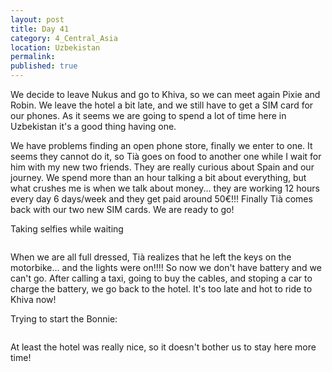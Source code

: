 ```yaml
---
layout: post
title: Day 41
category: 4_Central_Asia
location: Uzbekistan
permalink: 
published: true
---
```


We decide to leave Nukus and go to Khiva, so we can meet again Pixie and Robin. We leave the hotel a bit late, and we still have to get a SIM card for our phones. As it seems we are going to spend a lot of time here in Uzbekistan it's a good thing having one.

We have problems finding an open phone store, finally we enter to one. It seems they cannot do it, so Tià goes on food to another one while I wait for him with my new two friends. They are really curious about Spain and our journey. We spend more than an hour talking a bit about everything, but what crushes me is when we talk about money... they are working 12 hours every day 6 days/week and they get paid around 50€!!! Finally Tià comes back with our two new SIM cards. We are ready to go!

Taking selfies while waiting

<p><a
href="https://lh3.googleusercontent.com/q0lxIbiyzR67E69H4UTvPZKBckOtSQGhjeySlp2Q7CT7oKCMyNiwlOzVzax-KPDK6eIAvBA-xHDoqz8aIZelGUnRWQFZDcODsnOFkCqCN3gCZrTcX0FxYEllVa2g6aosx7kqH8LZUVK91Ol0CqejuTHjhDqFPL7UcgCsg0Dh5DZLpl6LDYQIZbmURwAjY790m0LfoniW3pme_3BgPhPqejmTBfydr7rhRXqX9SPnVFBaRgiFC-GgdVzwKYWuLTEGoNQuey3qZo7o5iXS3feV-yfmH0smzfFAfCSDo3bv8qFqEjgA1O6GZC3WEXWPSvV3uv7USLoq-LkBave4Yj22MkbbXe33uqg6qVEdUgHUA7pAC0RQtSc6RhVjpSjXWgn5MqlCjGOb1G6_Vry-EP-ZvFwOO8AdHgUURa8_Y36ja-nyegSL5AHaT0GzRlskRGs95caQcnEFRQAPYWH5dYe_AjzipFZRBou4ZINwHglCgVw9izsggXwwZUm6Izh9il0w8_gQyyF7h_VYJsbNdqqlgVHiGGfubnxlcbaeE8N51eQF08-weWv74lgpDKm8vxgN_RihQvD6C_k-gK3Lpe1bRx9VqpLoJpNgQAht0FnizEaTPQpvAUulJqycQ_X_roL5mHna3U7JeeIlj7Rm1WRjX2-PH5mwms5-uw=w1052-h789-no"><img 
src="https://lh3.googleusercontent.com/q0lxIbiyzR67E69H4UTvPZKBckOtSQGhjeySlp2Q7CT7oKCMyNiwlOzVzax-KPDK6eIAvBA-xHDoqz8aIZelGUnRWQFZDcODsnOFkCqCN3gCZrTcX0FxYEllVa2g6aosx7kqH8LZUVK91Ol0CqejuTHjhDqFPL7UcgCsg0Dh5DZLpl6LDYQIZbmURwAjY790m0LfoniW3pme_3BgPhPqejmTBfydr7rhRXqX9SPnVFBaRgiFC-GgdVzwKYWuLTEGoNQuey3qZo7o5iXS3feV-yfmH0smzfFAfCSDo3bv8qFqEjgA1O6GZC3WEXWPSvV3uv7USLoq-LkBave4Yj22MkbbXe33uqg6qVEdUgHUA7pAC0RQtSc6RhVjpSjXWgn5MqlCjGOb1G6_Vry-EP-ZvFwOO8AdHgUURa8_Y36ja-nyegSL5AHaT0GzRlskRGs95caQcnEFRQAPYWH5dYe_AjzipFZRBou4ZINwHglCgVw9izsggXwwZUm6Izh9il0w8_gQyyF7h_VYJsbNdqqlgVHiGGfubnxlcbaeE8N51eQF08-weWv74lgpDKm8vxgN_RihQvD6C_k-gK3Lpe1bRx9VqpLoJpNgQAht0FnizEaTPQpvAUulJqycQ_X_roL5mHna3U7JeeIlj7Rm1WRjX2-PH5mwms5-uw=w1052-h789-no" alt=""></a></p>

When we are all full dressed, Tià realizes that he left the keys on the motorbike... and the lights were on!!!! So now we don't have battery and we can't go. After calling a taxi, going to buy the cables, and stoping a car to charge the battery, we go back to the hotel. It's too late and hot to ride to Khiva now!

Trying to start the Bonnie:

<p><a
href="https://lh3.googleusercontent.com/G0JgDJS8-ev86LsuXYexgktl8N1GTL47t2RF5SDyBBn0Sas443FiRy6xZ_f24iHrzUOQzrS3YUXHatHvCx-tc-TCMY4GMfJ2earjUsr_-5995sYfOnjwvpimF8pNnhYIYIT4j02DRUHFmZMeRmB8FmI3Y_5grNO_C9tIAGypDp5vWsRAyYoN1mDy98xCX9I28R4Pw-nPjYVnUQOY0r9fCfySzKxDj_Ms4_Mv8FpOTTwhBuWFdWR0ii38JbYsyT8Y1iv9LhBJzXdpQDhXswHUGuIDwhMMgE9BQ7XU5zOQkC7vpnqBRmcMkEaLxEMuGdN8LJRLl4qlkC48d7KargXVr7mPJiTPz-aiOHSoy5COcdO2dGKCIdllkr8WZkjCpFLd_KyLTrbPPCPTrC7ydwzH8mDlt90ntQxTFULjsa7PgXeBN3tyI9nwDviLN-2DizWmpUMw-RHjpYi0Y5sFpsiDAbsf0PQ_MXQ4WsxgeLuWLGy-oF9H-Ng3PC2FwoSOpi0Q899DkugwKar0G3SqdxxQNUNOZ8Hlsd1mpXUJ2nD22QYx68Qc-9e9qtfbwo7fcm5D4hz4ubwM5gJbkXCdJ-ZnCt-YnBVORvKEExPV3lxgFEDIUZi01YmZ52jGcGpupef_QvpWBZUmAtdhCM2n826rAjI8jIts-b4Zxg=w1052-h789-no"><img 
src="https://lh3.googleusercontent.com/G0JgDJS8-ev86LsuXYexgktl8N1GTL47t2RF5SDyBBn0Sas443FiRy6xZ_f24iHrzUOQzrS3YUXHatHvCx-tc-TCMY4GMfJ2earjUsr_-5995sYfOnjwvpimF8pNnhYIYIT4j02DRUHFmZMeRmB8FmI3Y_5grNO_C9tIAGypDp5vWsRAyYoN1mDy98xCX9I28R4Pw-nPjYVnUQOY0r9fCfySzKxDj_Ms4_Mv8FpOTTwhBuWFdWR0ii38JbYsyT8Y1iv9LhBJzXdpQDhXswHUGuIDwhMMgE9BQ7XU5zOQkC7vpnqBRmcMkEaLxEMuGdN8LJRLl4qlkC48d7KargXVr7mPJiTPz-aiOHSoy5COcdO2dGKCIdllkr8WZkjCpFLd_KyLTrbPPCPTrC7ydwzH8mDlt90ntQxTFULjsa7PgXeBN3tyI9nwDviLN-2DizWmpUMw-RHjpYi0Y5sFpsiDAbsf0PQ_MXQ4WsxgeLuWLGy-oF9H-Ng3PC2FwoSOpi0Q899DkugwKar0G3SqdxxQNUNOZ8Hlsd1mpXUJ2nD22QYx68Qc-9e9qtfbwo7fcm5D4hz4ubwM5gJbkXCdJ-ZnCt-YnBVORvKEExPV3lxgFEDIUZi01YmZ52jGcGpupef_QvpWBZUmAtdhCM2n826rAjI8jIts-b4Zxg=w1052-h789-no" alt=""></a></p>

At least the hotel was really nice, so it doesn't bother us to stay here more time!

<p><a
href="https://lh3.googleusercontent.com/yRz1WoL0J--sZzNzkTJpkyEiO90E4rDkULOZDcjPoTEfYIwWl7LkirpcGIknPF4iSVdNU212HdTDVLrvRlWEOP2Oz7Yf2P9xHZ01rpon3UJ1PDV_Fq7UJeKTayA8VmZD3wH7XNGZw_GEnJtEM3UF0oxGX0Tar4IxXt3BJU8lcfFPMH9YHYFKD9Hf0jvv0qssvxM6-qbk0XGKr9aNUgOfWIjnQvo8sdGIJnjPnZ3IZNBHJ4VsE1gnjSLAWrtiu5p7rqlIq4fvz0hXue3JsGmdPfVuLiF2_W4BMGfFWAJZ44UBjjjDlQKHTWVze1qY4Mb-Vr12sLKDHBw_6xrIh8y4tgttxH1rhKDK16qOaDq_UYAmLl46AXhSv6hJLOMA-JN0TY6qLSGhMoUibF-WocHy_G-CMFI57m3_MQL7y7Ge6a6hoPqZ8pb64Zl5bKHFTO8qXMyU7CO_Tddic_z9trSwhVAtO9EBps1_TjqDABkQNCk8JkUHBDRbM_Nu8wlCijFB9FgluwRvv9UmD4HilHVXcOI3bfdA0dVPJCaAIsKwQ9dIn3DYH6tonTlO315KYvQXmO6Pi3H6_CXFXmsi2oGtXT3hIDc8dLGKLqOMTh9jgOd9CmzoT36lvshr8RbkYFucUh3-lLtx01ELyd-4b5Hm4Q4SqRY-od58SQ=w840-h630-no"><img 
src="https://lh3.googleusercontent.com/yRz1WoL0J--sZzNzkTJpkyEiO90E4rDkULOZDcjPoTEfYIwWl7LkirpcGIknPF4iSVdNU212HdTDVLrvRlWEOP2Oz7Yf2P9xHZ01rpon3UJ1PDV_Fq7UJeKTayA8VmZD3wH7XNGZw_GEnJtEM3UF0oxGX0Tar4IxXt3BJU8lcfFPMH9YHYFKD9Hf0jvv0qssvxM6-qbk0XGKr9aNUgOfWIjnQvo8sdGIJnjPnZ3IZNBHJ4VsE1gnjSLAWrtiu5p7rqlIq4fvz0hXue3JsGmdPfVuLiF2_W4BMGfFWAJZ44UBjjjDlQKHTWVze1qY4Mb-Vr12sLKDHBw_6xrIh8y4tgttxH1rhKDK16qOaDq_UYAmLl46AXhSv6hJLOMA-JN0TY6qLSGhMoUibF-WocHy_G-CMFI57m3_MQL7y7Ge6a6hoPqZ8pb64Zl5bKHFTO8qXMyU7CO_Tddic_z9trSwhVAtO9EBps1_TjqDABkQNCk8JkUHBDRbM_Nu8wlCijFB9FgluwRvv9UmD4HilHVXcOI3bfdA0dVPJCaAIsKwQ9dIn3DYH6tonTlO315KYvQXmO6Pi3H6_CXFXmsi2oGtXT3hIDc8dLGKLqOMTh9jgOd9CmzoT36lvshr8RbkYFucUh3-lLtx01ELyd-4b5Hm4Q4SqRY-od58SQ=w840-h630-no" alt=""></a></p>